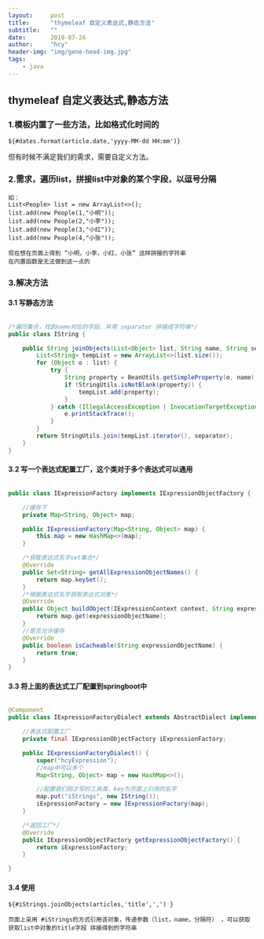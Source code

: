 ```yaml
---
layout:     post
title:      "thymeleaf 自定义表达式,静态方法"
subtitle:   ""
date:       2019-07-24
author:     "hcy"
header-img: "img/gene-head-img.jpg"
tags:
    - java
---
```



## thymeleaf 自定义表达式,静态方法


### 1.模板内置了一些方法，比如格式化时间的
	
	${#dates.format(article.date,'yyyy-MM-dd HH:mm')}
	
但有时候不满足我们的需求，需要自定义方法。


### 2.需求，遍历list，拼接list中对象的某个字段，以逗号分隔
	如：
	List<People> list = new ArrayList<>();
	list.add(new People(1,"小明"));
	list.add(new People(2,"小李"));
	list.add(new People(3,"小红"));
	list.add(new People(4,"小张"));

	现在想在页面上得到 “小明，小李，小红，小张” 这样拼接的字符串
	在内置函数是无法做到这一点的

### 3.解决方法

#### 3.1 写静态方法

```java

/*遍历集合，找到name对应的字段，并用 separator 拼接成字符串*/
public class IString {

	public String joinObjects(List<Object> list, String name, String separator) {
		List<String> tempList = new ArrayList<>(list.size());
		for (Object o : list) {
			try {
				String property = BeanUtils.getSimpleProperty(o, name);
				if (StringUtils.isNotBlank(property)) {
					tempList.add(property);
				}
			} catch (IllegalAccessException | InvocationTargetException | NoSuchMethodException e) {
				e.printStackTrace();
			}
		}
		return StringUtils.join(tempList.iterator(), separator);
	}
}
```



#### 3.2 写一个表达式配置工厂，这个类对于多个表达式可以通用


```java

public class IExpressionFactory implements IExpressionObjectFactory {

	//缓存下
	private Map<String, Object> map;

	public IExpressionFactory(Map<String, Object> map) {
		this.map = new HashMap<>(map);
	}

	/*获取表达式名字set集合*/
	@Override
	public Set<String> getAllExpressionObjectNames() {
		return map.keySet();
	}
	/*根据表达式名字获取表达式对象*/
	@Override
	public Object buildObject(IExpressionContext context, String expressionObjectName) {
		return map.get(expressionObjectName);
	}
	//是否允许缓存
	@Override
	public boolean isCacheable(String expressionObjectName) {
		return true;
	}
}

```	



#### 3.3 将上面的表达式工厂配置到springboot中

```java

@Component
public class IExpressionFactoryDialect extends AbstractDialect implements IExpressionObjectDialect {

	//表达式配置工厂
	private final IExpressionObjectFactory iExpressionFactory;

	public IExpressionFactoryDialect() {
		super("hcyExpression");
		//map中可以多个
		Map<String, Object> map = new HashMap<>();

		//配置我们刚才写的工具类，key为页面上引用的名字
		map.put("iStrings", new IString());
		iExpressionFactory = new IExpressionFactory(map);
	}

	/*返回工厂*/
	@Override
	public IExpressionObjectFactory getExpressionObjectFactory() {
		return iExpressionFactory;
	}

}

```


#### 3.4 使用


	${#iStrings.joinObjects(articles,'title',',') }

	页面上采用 #iStrings的方式引用该对象，传递参数（list，name，分隔符） ，可以获取获取list中对象的title字段 拼接得到的字符串